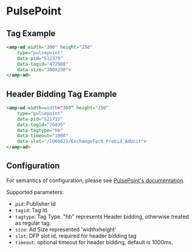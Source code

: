 <!---
Copyright 2016 The AMP HTML Authors. All Rights Reserved.

Licensed under the Apache License, Version 2.0 (the "License");
you may not use this file except in compliance with the License.
You may obtain a copy of the License at

  http://www.apache.org/licenses/LICENSE-2.0

Unless required by applicable law or agreed to in writing, software
distributed under the License is distributed on an "AS-IS" BASIS,
WITHOUT WARRANTIES OR CONDITIONS OF ANY KIND, either express or implied.
See the License for the specific language governing permissions and
limitations under the License.
-->

# PulsePoint

## Tag Example

```html
<amp-ad width="300" height="250"
    type="pulsepoint"
    data-pid="512379"
    data-tagid="472988"
    data-size="300X250">
</amp-ad>
```

## Header Bidding Tag Example

```html
<amp-ad width=width="300" height="250"
    type="pulsepoint"
    data-pid="521732"
    data-tagid="76835"
    data-tagtype="hb"
    data-timeout="1000"
    data-slot="/1066621/ExchangeTech_Prebid_AdUnit">
</amp-ad>
```

## Configuration

For semantics of configuration, please see [PulsePoint's documentation](https://www.pulsepoint.com).

Supported parameters:

- `pid`: Publisher Id
- `tagid`: Tag Id
- `tagtype`: Tag Type. "hb" represents Header bidding, otherwise treated as regular tag.
- `size`: Ad Size represented 'widthxheight'
- `slot`: DFP slot id, required for header bidding tag
- `timeout`: optional timeout for header bidding, default is 1000ms.

